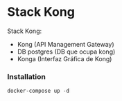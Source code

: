 # Stack Kong

Stack Kong:

- Kong (API Management Gateway)
- DB postgres (DB que ocupa kong)
- Konga (Interfaz Gráfica de Kong)

### Installation

`docker-compose up -d`

